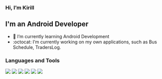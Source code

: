 ### Hi, I’m Kirill

## I'm an Android Developer 
- 📝 I’m currently learning Android Development
- :octocat: I’m currently working on my own applications, such as Bus Schedule, TradersLog.


### Languages and Tools
<img src="https://img.shields.io/badge/Android-3DDC84?style=for-the-badge&logo=android&logoColor=white" /> <img src="https://img.shields.io/badge/Java-ED8B00?style=for-the-badge&logo=java&logoColor=white" /> <img src="https://img.shields.io/badge/Kotlin-0095D5?&style=for-the-badge&logo=kotlin&logoColor=white" /> <img src="https://img.shields.io/badge/json-5E5C5C?style=for-the-badge&logo=json&logoColor=white" /> <img src="https://img.shields.io/badge/SQLite-07405E?style=for-the-badge&logo=sqlite&logoColor=white" /> <img src="https://img.shields.io/badge/Git-F05032?style=for-the-badge&logo=git&logoColor=white" /> 
<!---
skull615d/skull615d is a ✨ special ✨ repository because its `README.md` (this file) appears on your GitHub profile.
You can click the Preview link to take a look at your changes.
--->
